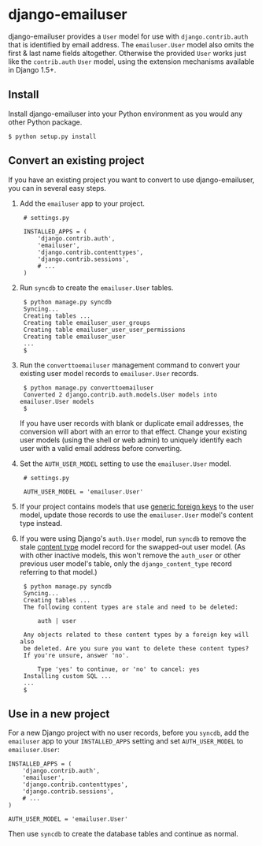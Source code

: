# django-emailuser #

django-emailuser provides a `User` model for use with `django.contrib.auth` that is identified by email address. The `emailuser.User` model also omits the first & last name fields altogether. Otherwise the provided `User` works just like the `contrib.auth` `User` model, using the extension mechanisms available in Django 1.5+.


## Install ##

Install django-emailuser into your Python environment as you would any other Python package.

    $ python setup.py install


## Convert an existing project ##

If you have an existing project you want to convert to use django-emailuser, you can in several easy steps.

1. Add the `emailuser` app to your project.

        # settings.py

        INSTALLED_APPS = (
            'django.contrib.auth',
            'emailuser',
            'django.contrib.contenttypes',
            'django.contrib.sessions',
            # ...
        )

2. Run `syncdb` to create the `emailuser.User` tables.


        $ python manage.py syncdb
        Syncing...
        Creating tables ...
        Creating table emailuser_user_groups
        Creating table emailuser_user_user_permissions
        Creating table emailuser_user
        ...
        $

3. Run the `converttoemailuser` management command to convert your existing user model records to `emailuser.User` records.

        $ python manage.py converttoemailuser
        Converted 2 django.contrib.auth.models.User models into emailuser.User models
        $

   If you have user records with blank or duplicate email addresses, the conversion will abort with an error to that effect. Change your existing user models (using the shell or web admin) to uniquely identify each user with a valid email address before converting.

4. Set the `AUTH_USER_MODEL` setting to use the `emailuser.User` model.

        # settings.py

        AUTH_USER_MODEL = 'emailuser.User'

5. If your project contains models that use [generic foreign keys][] to the user model, update those records to use the `emailuser.User` model's content type instead.

6. If you were using Django's `auth.User` model, run `syncdb` to remove the stale [content type][] model record for the swapped-out user model. (As with other inactive models, this won't remove the `auth_user` or other previous user model's table, only the `django_content_type` record referring to that model.)

        $ python manage.py syncdb
        Syncing...
        Creating tables ...
        The following content types are stale and need to be deleted:

            auth | user

        Any objects related to these content types by a foreign key will also
        be deleted. Are you sure you want to delete these content types?
        If you're unsure, answer 'no'.

            Type 'yes' to continue, or 'no' to cancel: yes
        Installing custom SQL ...
        ...
        $

[generic foreign keys]: https://docs.djangoproject.com/en/1.6/ref/contrib/contenttypes/#generic-relations
[content type]: https://docs.djangoproject.com/en/1.6/ref/contrib/contenttypes/


## Use in a new project ##

For a new Django project with no user records, before you `syncdb`, add the `emailuser` app to your `INSTALLED_APPS` setting and set `AUTH_USER_MODEL` to `emailuser.User`:

    INSTALLED_APPS = (
        'django.contrib.auth',
        'emailuser',
        'django.contrib.contenttypes',
        'django.contrib.sessions',
        # ...
    )

    AUTH_USER_MODEL = 'emailuser.User'

Then use `syncdb` to create the database tables and continue as normal.
